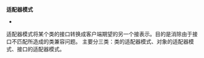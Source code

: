 **适配器模式**

-
适配器模式将某个类的接口转换成客户端期望的另一个接表示。目的是消除由于接口不匹配所造成的类兼容问题。
主要分三类：类的适配器模式、对象的适配器模式、接口的适配器模式。

















